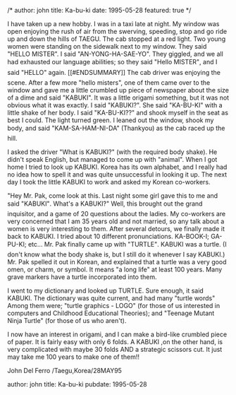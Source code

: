 /*
author: john
title: Ka-bu-ki
date: 1995-05-28
featured: true
*/

I have taken up a new hobby. I was in a taxi late at night. My window was open enjoying the rush of air from the swerving, speeding, stop and go ride up and down the hills of TAEGU. The cab stopped at a red light. Two young women were standing on the sidewalk next to my window. They said "HELLO MISTER". I said "AN-YONG-HA-SAE-YO". They giggled, and we all had exhausted our language abilities; so they said "Hello MISTER", and I said "HELLO" again.
[[#ENDSUMMARY]]
The cab driver was enjoying the scene. After a few more "hello misters", one of them came over to the window and gave me a little crumbled up piece of newspaper about the size of a dime and said "KABUKI". It was a little origami something, but it was not obvious what it was exactly. I said "KABUKI?". She said "KA-BU-KI" with a little shake of her body. I said "KA-BU-KI??" and shook myself in the seat as best I could. The light turned green. I leaned out the window, shook my body, and said "KAM-SA-HAM-NI-DA" (Thankyou) as the cab raced up the hill.

I asked the driver "What is KABUKI?" (with the required body shake). He didn't speak English, but managed to come up with "animal". When I got home I tried to look up KABUKI. Korea has its own alphabet, and I really had no idea how to spell it and was quite unsuccessful in looking it up. The next day I took the little KABUKI to work and asked my Korean co-workers.

"Hey Mr. Pak, come look at this. Last night some girl gave this to me and said "KABUKI". What's a KABUKI?"  Well, this brought out the grand inquisitor, and a game of 20 questions about the ladies. My co-workers are very concerned that I am 35 years old and not married, so any talk about a women is very interesting to them. After several detours, we finally made it back to KABUKI. I tried about 10 different pronunciations. KA-BOOK-I; GA-PU-KI; etc... Mr. Pak finally came up with "TURTLE". KABUKI was a turtle. (I don't know what the body shake is, but I still do it whenever I say KABUKI.) Mr. Pak spelled it out in Korean, and explained that a turtle was a very good omen, or charm, or symbol. It means "a long life" at least 100 years. Many grave markers have a turtle incorporated into them.

I went to my dictionary and looked up TURTLE. Sure enough, it said KABUKI. The dictionary was quite current, and had many "turtle words" Among them were; "turtle graphics - LOGO" (for those of us interested in computers and Childhood Educational Theories); and "Teenage Mutant Ninja Turtle" (for those of us who aren't).

I now have an interest in origami, and I can make a bird-like crumbled piece of paper. It is fairly easy with only 6 folds. A KABUKI ,on the other hand, is very complicated with maybe 30 folds AND a strategic scissors cut. It just may take me 100 years to make one of them!!

John Del Ferro /Taegu,Korea/28MAY95

author: john
title: Ka-bu-ki
pubdate: 1995-05-28
